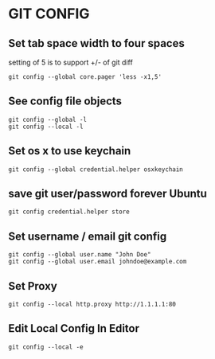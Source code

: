 # GIT CONFIG

## Set tab space width to four spaces

setting of 5 is to support +/- of git diff

```console
git config --global core.pager 'less -x1,5'
```

## See config file objects

```console
git config --global -l
git config --local -l
```

## Set os x to use keychain

```console
git config --global credential.helper osxkeychain
```

## save git user/password forever Ubuntu

```console
git config credential.helper store
```

## Set username / email git config

```console
git config --global user.name "John Doe"
git config --global user.email johndoe@example.com
```

## Set Proxy

```console
git config --local http.proxy http://1.1.1.1:80
```

## Edit Local Config In Editor

```console
git config --local -e
```
